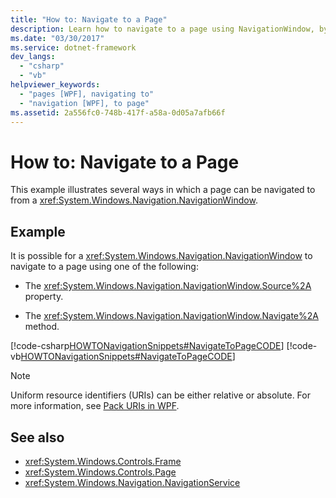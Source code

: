 ```yaml
---
title: "How to: Navigate to a Page"
description: Learn how to navigate to a page using NavigationWindow, by means of the included code examples in C# and Visual Basic.
ms.date: "03/30/2017"
ms.service: dotnet-framework
dev_langs: 
  - "csharp"
  - "vb"
helpviewer_keywords: 
  - "pages [WPF], navigating to"
  - "navigation [WPF], to page"
ms.assetid: 2a556fc0-748b-417f-a58a-0d05a7afb66f
---
```

# How to: Navigate to a Page

This example illustrates several ways in which a page can be navigated to from a <xref:System.Windows.Navigation.NavigationWindow>.  
  
## Example  

 It is possible for a <xref:System.Windows.Navigation.NavigationWindow> to navigate to a page using one of the following:  
  
- The <xref:System.Windows.Navigation.NavigationWindow.Source%2A> property.  
  
- The <xref:System.Windows.Navigation.NavigationWindow.Navigate%2A> method.  
  
 [!code-csharp[HOWTONavigationSnippets#NavigateToPageCODE](~/samples/snippets/csharp/VS_Snippets_Wpf/HOWTONavigationSnippets/CSharp/MainWindow.xaml.cs#navigatetopagecode)]
 [!code-vb[HOWTONavigationSnippets#NavigateToPageCODE](~/samples/snippets/visualbasic/VS_Snippets_Wpf/HOWTONavigationSnippets/visualbasic/mainwindow.xaml.vb#navigatetopagecode)]  
  
> [!NOTE]
> Uniform resource identifiers (URIs) can be either relative or absolute. For more information, see [Pack URIs in WPF](pack-uris-in-wpf.md).  
  
## See also

- <xref:System.Windows.Controls.Frame>
- <xref:System.Windows.Controls.Page>
- <xref:System.Windows.Navigation.NavigationService>

